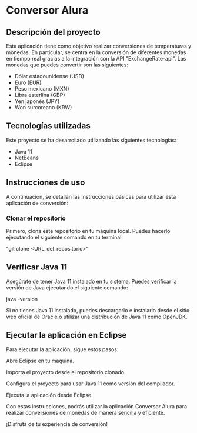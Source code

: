 # Conversor Alura

## Descripción del proyecto
Esta aplicación tiene como objetivo realizar conversiones de temperaturas y monedas. En particular, se centra en la conversión de diferentes monedas en tiempo real gracias a la integración con la API "ExchangeRate-api". Las monedas que puedes convertir son las siguientes:
- Dólar estadounidense (USD)
- Euro (EUR)
- Peso mexicano (MXN)
- Libra esterlina (GBP)
- Yen japonés (JPY)
- Won surcoreano (KRW)

## Tecnologías utilizadas
Este proyecto se ha desarrollado utilizando las siguientes tecnologías:
- Java 11
- NetBeans
- Eclipse

## Instrucciones de uso
A continuación, se detallan las instrucciones básicas para utilizar esta aplicación de conversión:

### Clonar el repositorio
Primero, clona este repositorio en tu máquina local. Puedes hacerlo ejecutando el siguiente comando en tu terminal:

"git clone <URL_del_repositorio>"

## Verificar Java 11
Asegúrate de tener Java 11 instalado en tu sistema. Puedes verificar la versión de Java ejecutando el siguiente comando:

java -version

Si no tienes Java 11 instalado, puedes descargarlo e instalarlo desde el sitio web oficial de Oracle o utilizar una distribución de Java 11 como OpenJDK.

## Ejecutar la aplicación en Eclipse
Para ejecutar la aplicación, sigue estos pasos:

Abre Eclipse en tu máquina.

Importa el proyecto desde el repositorio clonado.

Configura el proyecto para usar Java 11 como versión del compilador.

Ejecuta la aplicación desde Eclipse.

Con estas instrucciones, podrás utilizar la aplicación Conversor Alura para realizar conversiones de monedas de manera sencilla y eficiente.

¡Disfruta de tu experiencia de conversión!
